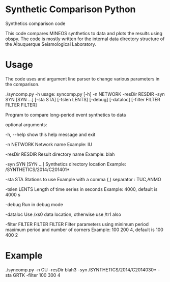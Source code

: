 Synthetic Comparison Python
=============

Synthetics comparison code

This code compares MINEOS synthetics to data and plots the results using obspy.  The code is mostly written for the internal data directory structure of the Albuquerque Seismological Laboratory.


Usage
=============

The code uses and argument line parser to change various parameters in the comparison.

./syncomp.py -h
usage: syncomp.py [-h] -n NETWORK -resDir RESDIR -syn SYN [SYN ...] [-sta STA]
                  [-tslen LENTS] [-debug] [-dataloc]
                  [-filter FILTER FILTER FILTER]

Program to compare long-period event synthetics to data

optional arguments:

  -h, --help            show this help message and exit

  -n NETWORK            Network name Example: IU

  -resDir RESDIR        Result directory name Example: blah

  -syn SYN [SYN ...]    Synthetics directory location Example:
                        /SYNTHETICS/2014/C201401*

  -sta STA              Stations to use Example with a comma (,) separator :
                        TUC,ANMO

  -tslen LENTS          Length of time series in seconds Example: 4000,
                        default is 4000 s

  -debug                Run in debug mode

  -dataloc              Use /xs0 data location, otherwise use /tr1 also

  -filter FILTER FILTER FILTER
                        Filter parameters using minimum period maximum period
                        and number of corners Example: 100 200 4, default is
                        100 400 2



Example 
=============

./syncomp.py -n CU -resDir blah3 -syn /SYNTHETICS/2014/C2014030* -sta GRTK -filter 100 300 4
